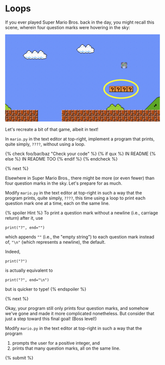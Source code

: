 # Loops

If you ever played Super Mario Bros. back in the day, you might recall this scene, wherein four  question marks were hovering in the sky:

![bricks](bricks.png)

Let's recreate a bit of that game, albeit in text!

In `mario.py` in the text editor at top-right, implement a program that prints, quite simply, `????`, without using a loop.

{% check foo/bar/baz "Check your code" %}
{% if qux %}
IN README
{% else %}
IN README TOO
{% endif %}
{% endcheck %}

{% next %}

Elsewhere in Super Mario Bros., there might be more (or even fewer) than four question marks in the sky. Let's prepare for as much.

Modify `mario.py` in the text editor at top-right in such a way that the program prints, quite simply, `????`, this time using a loop to print each question mark one at a time, each on the same line.

{% spoiler Hint %}
To print a question mark without a newline (i.e., carriage return) after it, use

```
print("?", end="")
```

which appends `""` (i.e., the "empty string") to each question mark instead of, `"\n"` (which represents a newline), the default.

Indeed,

```
print("?")
```

is actually equivalent to

```
print("?", end="\n")
```

but is quicker to type!
{% endspoiler %}

{% next %}

Okay, your program still only prints four question marks, and somehow we've gone and made it more complicated nonetheless. But consider that just a step toward this final goal! (Boss level!)

Modify `mario.py` in the text editor at top-right in such a way that the program

1. prompts the user for a positive integer, and
2. prints that many question marks, all on the same line.

{% submit %}
